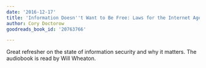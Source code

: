 ```yaml
---
date: '2016-12-17'
title: 'Information Doesn''t Want to Be Free: Laws for the Internet Age'
author: Cory Doctorow
goodreads_book_id: '20763766'

---
```

Great refresher on the state of information security and why it matters. The audiobook is read by Will Wheaton.
